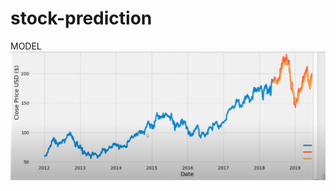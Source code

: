 # stock-prediction
MODEL
![alt text](https://github.com/Junaid1851/stock-prediction/blob/main/image.png)
